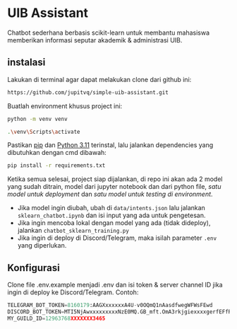 # UIB Assistant

Chatbot sederhana berbasis scikit-learn untuk membantu mahasiswa memberikan informasi seputar akademik & administrasi UIB.

## instalasi

Lakukan di terminal agar dapat melakukan clone dari github ini:
```bash
https://github.com/jupitvq/simple-uib-assistant.git
```

Buatlah environment khusus project ini:
```bash
python -m venv venv
```
```bash
.\venv\Scripts\activate
```

Pastikan [pip](https://pip.pypa.io/en/stable/) dan [Python 3.11](https://www.python.org/downloads/release/python-31110/) terinstal, lalu jalankan dependencies yang dibutuhkan dengan cmd dibawah:

```bash
pip install -r requirements.txt
```
Ketika semua selesai, project siap dijalankan, di repo ini akan ada 2 model yang sudah ditrain, model dari jupyter notebook dan dari python file, *satu model untuk deployment* dan *satu model untuk testing di environment*.
- Jika model ingin diubah, ubah di `data/intents.json` lalu jalankan `sklearn_chatbot.ipynb` dan isi input yang ada untuk pengetesan.
- Jika ingin mencoba lokal dengan model yang ada (tidak dideploy), jalankan `chatbot_sklearn_training.py`
- Jika ingin di deploy di Discord/Telegram, maka isilah parameter `.env` yang diperlukan.

## Konfigurasi
Clone file .env.example menjadi .env dan isi token & server channel ID jika ingin di deploy ke Discord/Telegram.
Contoh:
```python
TELEGRAM_BOT_TOKEN=8160179:AAGXxxxxxxA4U-v0OQmQ1nAasdfwegWFWsFEwd
DISCORD_BOT_TOKEN=MTI5NjAwxxxxxxxxxNzE0MQ.GB_mft.OmA3rkjgiexxxxgerfEFfRwT_7uiAqht0BI4_1OxpK4
MY_GUILD_ID=12963768XXXXXXX3465
```
